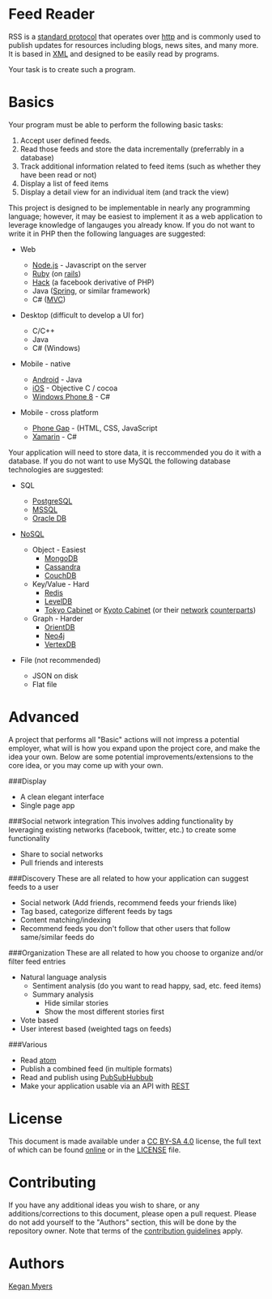 Feed Reader
===========
RSS is a [standard protocol](http://cyber.law.harvard.edu/rss/rss.html) that operates over [http](http://www.ietf.org/rfc/rfc2616.txt) and is commonly used to publish updates for resources including blogs, news sites, and many more. It is based in [XML](http://www.w3.org/TR/xml/) and designed to be easily read by programs.

Your task is to create such a program.

Basics
======
Your program must be able to perform the following basic tasks:

1. Accept user defined feeds.
1. Read those feeds and store the data incrementally (preferrably in a database)
1. Track additional information related to feed items (such as whether they have been read or not)
1. Display a list of feed items
1. Display a detail view for an individual item (and track the view)

This project is designed to be implementable in nearly any programming language; however, it may be easiest to implement it as a web application to leverage knowledge of langauges you already know. If you do not want to write it in PHP then the following languages are suggested:

* Web
  * [Node.js](http://nodejs.org/) - Javascript on the server
  * [Ruby](https://www.ruby-lang.org/en/) (on [rails](http://rubyonrails.org/))
  * [Hack](http://hacklang.org/) (a facebook derivative of PHP)
  * Java ([Spring](http://projects.spring.io/spring-framework/), or similar framework)
  * C# ([MVC](http://www.asp.net/mvc))


* Desktop (difficult to develop a UI for)
  * C/C++
  * Java
  * C# (Windows)


* Mobile - native
  * [Android](http://developer.android.com/index.html) - Java
  * [iOS](https://developer.apple.com/devcenter/ios/index.action) - Objective C / cocoa
  * [Windows Phone 8](http://dev.windowsphone.com/en-us) - C#


* Mobile - cross platform
  * [Phone Gap](http://phonegap.com/) - (HTML, CSS, JavaScript
  * [Xamarin](https://xamarin.com/) - C#

Your application will need to store data, it is reccommended you do it with a database. If you do not want to use MySQL the following database technologies are suggested:

* SQL
  * [PostgreSQL](http://www.postgresql.org/)
  * [MSSQL](http://www.microsoft.com/en-us/server-cloud/products/sql-server/)
  * [Oracle DB](http://www.oracle.com/us/products/database/overview/index.html)


* [NoSQL](http://en.wikipedia.org/wiki/NoSQL)
  * Object - Easiest
    * [MongoDB](https://www.mongodb.org/)
    * [Cassandra](http://cassandra.apache.org/)
    * [CouchDB](http://couchdb.apache.org/)
  * Key/Value - Hard
    * [Redis](http://redis.io/)
    * [LevelDB](https://code.google.com/p/leveldb/)
    * [Tokyo Cabinet](http://fallabs.com/tokyocabinet/) or [Kyoto Cabinet](http://fallabs.com/kyotocabinet/) (or their [network](http://fallabs.com/tokyotyrant/) [counterparts](http://fallabs.com/kyototycoon/))
  * Graph - Harder
    * [OrientDB](http://www.orientechnologies.com/orientdb/)
    * [Neo4j](http://www.neo4j.org/)
    * [VertexDB](https://github.com/stevedekorte/vertexdb)


* File (not recommended)
  * JSON on disk
  * Flat file


Advanced
========
A project that performs all "Basic" actions will not impress a potential employer, what will is how you expand upon the project core, and make the idea your own. Below are some potential improvements/extensions to the core idea, or you may come up with your own.

###Display
* A clean elegant interface
* Single page app

###Social network integration
This involves adding functionality by leveraging existing networks (facebook, twitter, etc.) to create some functionality
* Share to social networks
* Pull friends and interests

###Discovery
These are all related to how your application can suggest feeds to a user
* Social network (Add friends, recommend feeds your friends like)
* Tag based, categorize different feeds by tags
* Content matching/indexing
* Recommend feeds you don't follow that other users that follow same/similar feeds do

###Organization
These are all related to how you choose to organize and/or filter feed entries
* Natural language analysis
  * Sentiment analysis (do you want to read happy, sad, etc. feed items)
  * Summary analysis
    * Hide similar stories
    * Show the most different stories first
* Vote based
* User interest based (weighted tags on feeds)

###Various
* Read [atom](http://www.ietf.org/rfc/rfc4287.txt)
* Publish a combined feed (in multiple formats)
* Read and publish using [PubSubHubbub](https://code.google.com/p/pubsubhubbub/)
* Make your application usable via an API with [REST](http://en.wikipedia.org/wiki/Representational_state_transfer)

License
=======
This document is made available under a [CC BY-SA 4.0](http://creativecommons.org/licenses/by-sa/4.0/) license, the  full text of which can be found [online](http://creativecommons.org/licenses/by-sa/4.0/legalcode) or in the [LICENSE](LICENSE) file.

Contributing
============
If you have any additional ideas you wish to share, or any additions/corrections to this document, please open a pull request. Please do not add yourself to the "Authors" section, this will be done by the repository owner. Note that terms of the [contribution guidelines](CONTRIBUTING.md) apply.

Authors
=======
[Kegan Myers](https://github.com/terribleplan)
